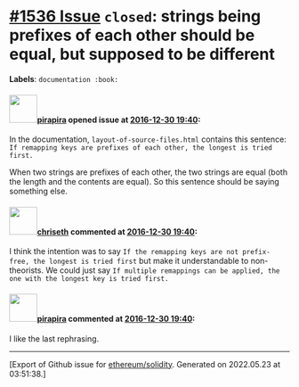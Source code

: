 # [\#1536 Issue](https://github.com/ethereum/solidity/issues/1536) `closed`: strings being prefixes of each other should be equal, but supposed to be different
**Labels**: `documentation :book:`


#### <img src="https://avatars.githubusercontent.com/u/44281?u=19789513178700ad73a6cf535a40fbbfdc1ad615&v=4" width="50">[pirapira](https://github.com/pirapira) opened issue at [2016-12-30 19:40](https://github.com/ethereum/solidity/issues/1536):

In the documentation, `layout-of-source-files.html` contains this sentence:  `If remapping keys are prefixes of each other, the longest is tried first.`

When two strings are prefixes of each other, the two strings are equal (both the length and the contents are equal).  So this sentence should be saying something else.

#### <img src="https://avatars.githubusercontent.com/u/9073706?v=4" width="50">[chriseth](https://github.com/chriseth) commented at [2016-12-30 19:40](https://github.com/ethereum/solidity/issues/1536#issuecomment-269962048):

I think the intention was to say `If the remapping keys are not prefix-free, the longest is tried first` but make it understandable to non-theorists. We could just say `If multiple remappings can be applied, the one with the longest key is tried first.`

#### <img src="https://avatars.githubusercontent.com/u/44281?u=19789513178700ad73a6cf535a40fbbfdc1ad615&v=4" width="50">[pirapira](https://github.com/pirapira) commented at [2016-12-30 19:40](https://github.com/ethereum/solidity/issues/1536#issuecomment-269962651):

I like the last rephrasing.


-------------------------------------------------------------------------------



[Export of Github issue for [ethereum/solidity](https://github.com/ethereum/solidity). Generated on 2022.05.23 at 03:51:38.]
